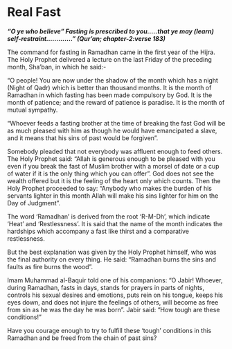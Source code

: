 Real Fast
=========

***“O ye who believe” Fasting is prescribed to you…..that ye may (learn)
self-restraint………….” (Qur’an; chapter-2:verse 183)***

The command for fasting in Ramadhan came in the first year of the Hijra.
The Holy Prophet delivered a lecture on the last Friday of the preceding
month, Sha’ban, in which he said:-

“O people! You are now under the shadow of the month which has a night
(Night of Qadr) which is better than thousand months. It is the month of
Ramadhan in which fasting has been made compulsory by God. It is the
month of patience; and the reward of patience is paradise. It is the
month of mutual sympathy.

“Whoever feeds a fasting brother at the time of breaking the fast God
will be as much pleased with him as though he would have emancipated a
slave, and it means that his sins of past would be forgiven”.

Somebody pleaded that not everybody was affluent enough to feed others.
The Holy Prophet said: “Allah is generous enough to be pleased with you
even if you break the fast of Muslim brother with a morsel of date or a
cup of water if it is the only thing which you can offer”. God does not
see the wealth offered but it is the feeling of the heart only which
counts. Then the Holy Prophet proceeded to say: “Anybody who makes the
burden of his servants lighter in this month Allah will make his sins
lighter for him on the Day of Judgment”.

The word ‘Ramadhan’ is derived from the root ‘R-M-Dh’, which indicate
‘Heat’ and ‘Restlessness’. It is said that the name of the month
indicates the hardships which accompany a fast like thirst and a
comparative restlessness.

But the best explanation was given by the Holy Prophet himself, who was
the final authority on every thing. He said: “Ramadhan burns the sins
and faults as fire burns the wood”.

Imam Muhammad al-Baquir told one of his companions: “O Jabir! Whoever,
during Ramadhan, fasts in days, stands for prayers in parts of nights,
controls his sexual desires and emotions, puts rein on his tongue, keeps
his eyes down, and does not injure the feelings of others, will become
as free from sin as he was the day he was born”. Jabir said: “How tough
are these conditions!”

Have you courage enough to try to fulfill these ‘tough’ conditions in
this Ramadhan and be freed from the chain of past sins?


